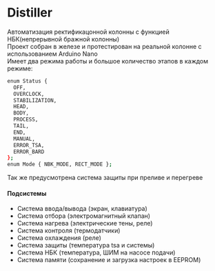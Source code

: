 # Distiller
Автоматизация ректификацонной колонны с функцией НБК(непрерывной бражной колонны)    
Проект собран в железе и протестирован на реальной колонне с использованием Arduino Nano    
Имеет два режима работы и большое количество этапов в каждом режиме: 
```bash
enum Status {
  OFF,
  OVERCLOCK,
  STABILIZATION,
  HEAD,
  BODY,
  PROCESS,
  TAIL,
  END,
  MANUAL,
  ERROR_TSA,
  ERROR_BARD
};
enum Mode { NBK_MODE, RECT_MODE };
```
Так же предусмотрена система защиты при преливе и перегреве
#### Подсистемы
- Система ввода/вывода (экран, клавиатура)
- Система отбора (электромагнитный клапан)
- Система нагрева (электрические тены, реле)
- Система контроля (термодатчики)
- Система охлаждения (реле)
- Система защиты (температура tsa и системы)
- Система НБК (температура, ШИМ на насосе подачи)
- Система памяти (сохранение и загрузка настроек в EEPROM)
